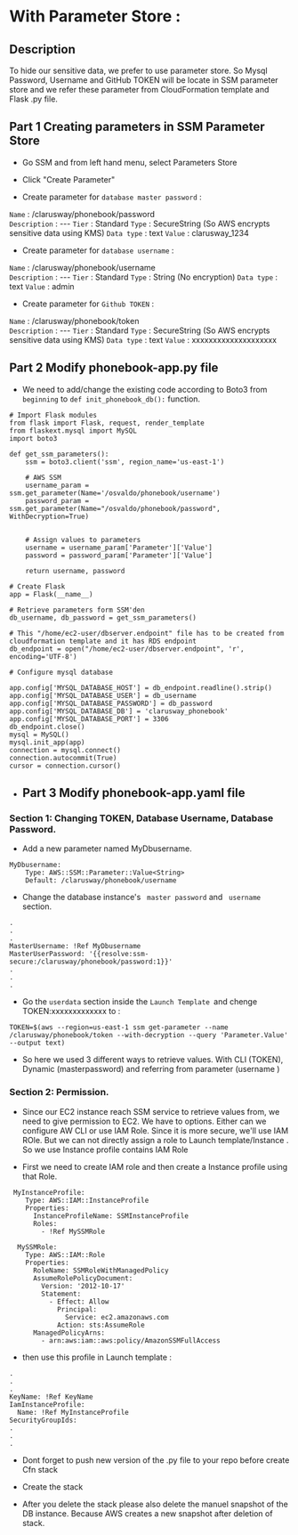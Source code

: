# With Parameter Store  : 

## Description
To hide our sensitive data, we prefer to use parameter store. So Mysql Password, Username and GitHub TOKEN will be locate in SSM parameter store and we refer these parameter from CloudFormation template and Flask .py file. 

## Part 1 Creating parameters in SSM Parameter Store 

- Go SSM and from left hand menu, select Parameters Store 

- Click "Create Parameter"

- Create parameter for `database master password`  :

 `Name`         : /clarusway/phonebook/password               
 `Description`  : ---
 `Tier`         : Standard
 `Type`         : SecureString   (So AWS encrypts sensitive data using KMS)
 `Data type`    : text
 `Value`        : clarusway_1234

- Create parameter for `database username`  :

 `Name`         : /clarusway/phonebook/username             
 `Description`  : ---
 `Tier`         : Standard
 `Type`         : String   (No encryption)
 `Data type`    : text
 `Value`        : admin

- Create parameter for `Github TOKEN`  :

 `Name`         : /clarusway/phonebook/token             
 `Description`  : ---
 `Tier`         : Standard
 `Type`         : SecureString   (So AWS encrypts sensitive data using KMS)
 `Data type`    : text
 `Value`        : xxxxxxxxxxxxxxxxxxxx

## Part 2 Modify phonebook-app.py file

- We need to add/change the existing code  according to Boto3 from `beginning` to `def init_phonebook_db():` function. 

```text
# Import Flask modules
from flask import Flask, request, render_template
from flaskext.mysql import MySQL
import boto3

def get_ssm_parameters():
    ssm = boto3.client('ssm', region_name='us-east-1')

    # AWS SSM 
    username_param = ssm.get_parameter(Name='/osvaldo/phonebook/username')
    password_param = ssm.get_parameter(Name="/osvaldo/phonebook/password", WithDecryption=True)


    # Assign values to parameters 
    username = username_param['Parameter']['Value']
    password = password_param['Parameter']['Value']

    return username, password

# Create Flask 
app = Flask(__name__)

# Retrieve parameters form SSM'den
db_username, db_password = get_ssm_parameters()

# This "/home/ec2-user/dbserver.endpoint" file has to be created from cloudformation template and it has RDS endpoint
db_endpoint = open("/home/ec2-user/dbserver.endpoint", 'r', encoding='UTF-8') 

# Configure mysql database

app.config['MYSQL_DATABASE_HOST'] = db_endpoint.readline().strip()
app.config['MYSQL_DATABASE_USER'] = db_username
app.config['MYSQL_DATABASE_PASSWORD'] = db_password
app.config['MYSQL_DATABASE_DB'] = 'clarusway_phonebook'
app.config['MYSQL_DATABASE_PORT'] = 3306
db_endpoint.close()
mysql = MySQL()
mysql.init_app(app) 
connection = mysql.connect()
connection.autocommit(True)
cursor = connection.cursor()

```

- ## Part 3 Modify phonebook-app.yaml file 

### Section 1: Changing TOKEN, Database Username, Database Password. 

- Add a new parameter named MyDbusername.

```
MyDbusername:
    Type: AWS::SSM::Parameter::Value<String>
    Default: /clarusway/phonebook/username 
```
- Change the database instance's ` master password`  and  ` username`  section. 

```
.
.
.
MasterUsername: !Ref MyDbusername
MasterUserPassword: '{{resolve:ssm-secure:/clarusway/phonebook/password:1}}'
.
.
.
```

- Go the `userdata` section inside the `Launch Template `and chenge TOKEN:xxxxxxxxxxxxx to :

```
TOKEN=$(aws --region=us-east-1 ssm get-parameter --name /clarusway/phonebook/token --with-decryption --query 'Parameter.Value' --output text)
```

- So here we used 3 different ways to retrieve values. With CLI (TOKEN), Dynamic (masterpassword) and referring from parameter (username )

### Section 2: Permission.

- Since our EC2 instance reach  SSM service  to  retrieve values from, we need to give permission to EC2. We have to options. Either can we configure AW CLI or use IAM Role. Since it is more secure, we'll use  IAM ROle. 
But we can not directly assign a role to Launch template/Instance . So we use Instance profile contains IAM Role

- First we need to create IAM role and then create  a Instance profile using that Role. 

```
 MyInstanceProfile:
    Type: AWS::IAM::InstanceProfile
    Properties:
      InstanceProfileName: SSMInstanceProfile
      Roles:
        - !Ref MySSMRole

  MySSMRole:
    Type: AWS::IAM::Role
    Properties:
      RoleName: SSMRoleWithManagedPolicy
      AssumeRolePolicyDocument:
        Version: '2012-10-17'
        Statement:
          - Effect: Allow
            Principal:
              Service: ec2.amazonaws.com
            Action: sts:AssumeRole
      ManagedPolicyArns:
        - arn:aws:iam::aws:policy/AmazonSSMFullAccess
```

- then use this profile in Launch template : 

```
.
.
.
KeyName: !Ref KeyName 
IamInstanceProfile: 
  Name: !Ref MyInstanceProfile
SecurityGroupIds:
.
.
.
```

- Dont forget to push new version of the .py file to your repo before create  Cfn stack

- Create the stack

- After you delete the stack please also delete the manuel snapshot of the DB instance. Because  AWS creates a new snapshot after deletion of stack. 

